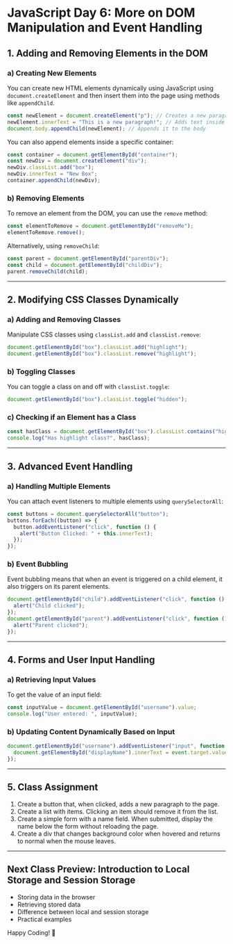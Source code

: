 # **JavaScript Day 6: More on DOM Manipulation and Event Handling**

## **1. Adding and Removing Elements in the DOM**

### **a) Creating New Elements**

You can create new HTML elements dynamically using JavaScript using `document.createElement` and then insert them into the page using methods like `appendChild`.

```js
const newElement = document.createElement("p"); // Creates a new paragraph element
newElement.innerText = "This is a new paragraph!"; // Adds text inside the paragraph
document.body.appendChild(newElement); // Appends it to the body
```

You can also append elements inside a specific container:

```js
const container = document.getElementById("container");
const newDiv = document.createElement("div");
newDiv.classList.add("box");
newDiv.innerText = "New Box";
container.appendChild(newDiv);
```

### **b) Removing Elements**

To remove an element from the DOM, you can use the `remove` method:

```js
const elementToRemove = document.getElementById("removeMe");
elementToRemove.remove();
```

Alternatively, using `removeChild`:

```js
const parent = document.getElementById("parentDiv");
const child = document.getElementById("childDiv");
parent.removeChild(child);
```

---

## **2. Modifying CSS Classes Dynamically**

### **a) Adding and Removing Classes**

Manipulate CSS classes using `classList.add` and `classList.remove`:

```js
document.getElementById("box").classList.add("highlight");
document.getElementById("box").classList.remove("highlight");
```

### **b) Toggling Classes**

You can toggle a class on and off with `classList.toggle`:

```js
document.getElementById("box").classList.toggle("hidden");
```

### **c) Checking if an Element has a Class**

```js
const hasClass = document.getElementById("box").classList.contains("highlight");
console.log("Has highlight class?", hasClass);
```

---

## **3. Advanced Event Handling**

### **a) Handling Multiple Elements**

You can attach event listeners to multiple elements using `querySelectorAll`:

```js
const buttons = document.querySelectorAll("button");
buttons.forEach((button) => {
  button.addEventListener("click", function () {
    alert("Button Clicked: " + this.innerText);
  });
});
```

### **b) Event Bubbling**

Event bubbling means that when an event is triggered on a child element, it also triggers on its parent elements.

```js
document.getElementById("child").addEventListener("click", function () {
  alert("Child clicked");
});
document.getElementById("parent").addEventListener("click", function () {
  alert("Parent clicked");
});
```

---

## **4. Forms and User Input Handling**

### **a) Retrieving Input Values**

To get the value of an input field:

```js
const inputValue = document.getElementById("username").value;
console.log("User entered: ", inputValue);
```

### **b) Updating Content Dynamically Based on Input**

```js
document.getElementById("username").addEventListener("input", function (event) {
  document.getElementById("displayName").innerText = event.target.value;
});
```

---

## **5. Class Assignment**

1. Create a button that, when clicked, adds a new paragraph to the page.
2. Create a list with items. Clicking an item should remove it from the list.
3. Create a simple form with a name field. When submitted, display the name below the form without reloading the page.
4. Create a div that changes background color when hovered and returns to normal when the mouse leaves.

---

## **Next Class Preview: Introduction to Local Storage and Session Storage**

- Storing data in the browser
- Retrieving stored data
- Difference between local and session storage
- Practical examples

Happy Coding! 🚀
